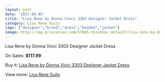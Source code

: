 ```yaml
---
layout: post
date: '2017-04-05'
title: "Lisa Rene by Donna Vinci 3303 Designer Jacket Dress"
category: Lisa Rene Suits
tags: ["designer","brand","dress","beaded","jacket"]
image: http://img.princessan.com/57865-thickbox_default/lisa-rene-by-donna-vinci-3303-designer-jacket-dress.jpg
---
```

Lisa Rene by Donna Vinci 3303 Designer Jacket Dress

On Sales: **$117.99**
<a href="https://www.princessan.com/en/lisa-rene-suits/25610-lisa-rene-by-donna-vinci-3303-designer-jacket-dress.html"><amp-img layout="responsive" width="600" height="600" src="//img.princessan.com/57865-thickbox_default/lisa-rene-by-donna-vinci-3303-designer-jacket-dress.jpg" alt="Lisa Rene by Donna Vinci 3303 Designer Jacket Dress 0" /></a>
<a href="https://www.princessan.com/en/lisa-rene-suits/25610-lisa-rene-by-donna-vinci-3303-designer-jacket-dress.html"><amp-img layout="responsive" width="600" height="600" src="//img.princessan.com/57867-thickbox_default/lisa-rene-by-donna-vinci-3303-designer-jacket-dress.jpg" alt="Lisa Rene by Donna Vinci 3303 Designer Jacket Dress 1" /></a>
<a href="https://www.princessan.com/en/lisa-rene-suits/25610-lisa-rene-by-donna-vinci-3303-designer-jacket-dress.html"><amp-img layout="responsive" width="600" height="600" src="//img.princessan.com/57866-thickbox_default/lisa-rene-by-donna-vinci-3303-designer-jacket-dress.jpg" alt="Lisa Rene by Donna Vinci 3303 Designer Jacket Dress 2" /></a>

Buy it: [Lisa Rene by Donna Vinci 3303 Designer Jacket Dress](https://www.princessan.com/en/lisa-rene-suits/25610-lisa-rene-by-donna-vinci-3303-designer-jacket-dress.html "Lisa Rene by Donna Vinci 3303 Designer Jacket Dress")

View more: [Lisa Rene Suits](https://www.princessan.com/en/220-lisa-rene-suits "Lisa Rene Suits")